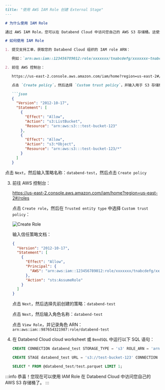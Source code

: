 ```markdown
---
title: "使用 AWS IAM Role 创建 External Stage"
---

# 为什么使用 IAM Role

通过 AWS IAM Role，您可以在 Databend Cloud 中访问您自己的 AWS S3 存储桶。这使您可以安全地访问您的数据并执行数据分析，而无需管理您的 AWS 凭证。

# 如何使用 IAM Role

1. 提交支持工单，获取您的 Databend Cloud 组织的 IAM role ARN：

   例如：`arn:aws:iam::123456789012:role/xxxxxxx/tnabcdefg/xxxxxxx-tnabcdefg`

2. 前往 AWS 控制台：

   https://us-east-2.console.aws.amazon.com/iam/home?region=us-east-2#/policies

   点击 `Create policy`，然后选择 `Custom trust policy`，并输入用于 S3 存储桶访问的策略文档：

   ```json
   {
     "Version": "2012-10-17",
     "Statement": [
       {
         "Effect": "Allow",
         "Action": "s3:ListBucket",
         "Resource": "arn:aws:s3:::test-bucket-123"
       },
       {
         "Effect": "Allow",
         "Action": "s3:*Object",
         "Resource": "arn:aws:s3:::test-bucket-123/*"
       }
     ]
   }
   ```

   点击 `Next`，然后输入策略名称：`databend-test`，然后点击 `Create policy`

3. 前往 AWS 控制台：

   https://us-east-2.console.aws.amazon.com/iam/home?region=us-east-2#/roles

   点击 `Create role`，然后在 `Trusted entity type` 中选择 `Custom trust policy`：

   ![Create Role](/img/cloud/iam/create-role.png)

   输入信任策略文档：

   ```json
   {
     "Version": "2012-10-17",
     "Statement": [
       {
         "Effect": "Allow",
         "Principal": {
           "AWS": "arn:aws:iam::123456789012:role/xxxxxxx/tnabcdefg/xxxxxxx-tnabcdefg"
         },
         "Action": "sts:AssumeRole"
       }
     ]
   }
   ```

   点击 `Next`，然后选择先前创建的策略：`databend-test`

   点击 `Next`，然后输入角色名称：`databend-test`

   点击 `View Role`，并记录角色 ARN：`arn:aws:iam::987654321987:role/databend-test`

4. 在 Databend Cloud cloud worksheet 或 `BendSQL` 中运行以下 SQL 语句：

   ```sql
   CREATE CONNECTION databend_test STORAGE_TYPE = 's3' ROLE_ARN = 'arn:aws:iam::987654321987:role/databend-test';

   CREATE STAGE databend_test URL = 's3://test-bucket-123' CONNECTION = (CONNECTION_NAME = 'databend_test');

   SELECT * FROM @databend_test/test.parquet LIMIT 1;
   ```

:::info
恭喜！您现在可以使用 IAM Role 在 Databend Cloud 中访问您自己的 AWS S3 存储桶了。
:::
```